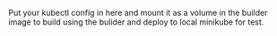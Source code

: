 Put your kubectl config in here and mount it as a volume in the builder image to build using the bulider and deploy to local minikube for test.

